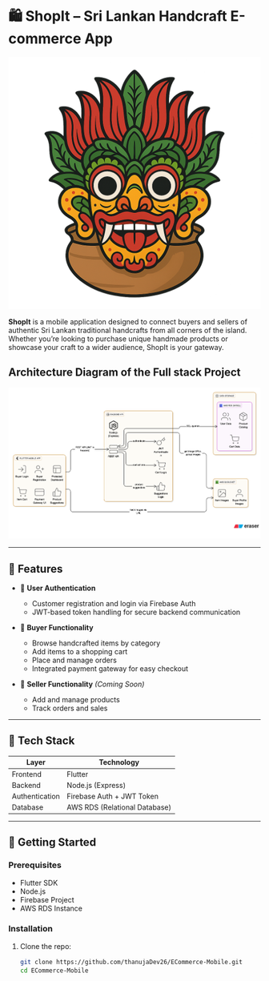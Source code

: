 # 🛍️ ShopIt – Sri Lankan Handcraft E-commerce App

![ShopIt Banner](https://github.com/thanujaDev26/ECommerce-Mobile/blob/main/assets/main_icon.png)

**ShopIt** is a mobile application designed to connect buyers and sellers of authentic Sri Lankan traditional handcrafts from all corners of the island. Whether you’re looking to purchase unique handmade products or showcase your craft to a wider audience, ShopIt is your gateway.

## Architecture Diagram of the Full stack Project
![ShopIt Banner](https://github.com/thanujaDev26/ECommerce-Mobile/blob/main/assets/diagram.png)


---

## 📱 Features

- 🔐 **User Authentication**  
  - Customer registration and login via Firebase Auth  
  - JWT-based token handling for secure backend communication  

- 🛒 **Buyer Functionality**  
  - Browse handcrafted items by category  
  - Add items to a shopping cart  
  - Place and manage orders  
  - Integrated payment gateway for easy checkout  

- 🧵 **Seller Functionality** *(Coming Soon)*  
  - Add and manage products  
  - Track orders and sales  

---

## 🧰 Tech Stack

| Layer         | Technology                     |
|---------------|-------------------------------|
| Frontend      | Flutter                        |
| Backend       | Node.js (Express)              |
| Authentication| Firebase Auth + JWT Token      |
| Database      | AWS RDS (Relational Database)  |

---

## 🚀 Getting Started

### Prerequisites

- Flutter SDK
- Node.js
- Firebase Project
- AWS RDS Instance

### Installation

1. Clone the repo:
   ```bash
   git clone https://github.com/thanujaDev26/ECommerce-Mobile.git
   cd ECommerce-Mobile
